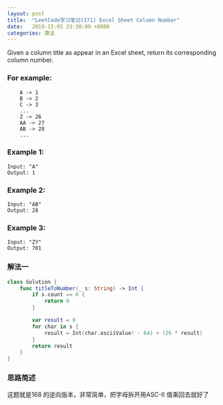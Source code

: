 ```yaml
---
layout: post
title:  "LeetCode学习笔记(171) Excel Sheet Column Number"
date:   2019-11-01 23:30:00 +0800
categories: 算法
---
```


Given a column title as appear in an Excel sheet, return its corresponding column number.

### For example:

```
    A -> 1
    B -> 2
    C -> 3
    ...
    Z -> 26
    AA -> 27
    AB -> 28 
    ...
```

### Example 1:

```
Input: "A"
Output: 1
```

### Example 2:

```
Input: "AB"
Output: 28
```

### Example 3:

```
Input: "ZY"
Output: 701
```

### 解法一

```swift
class Solution {
    func titleToNumber(_ s: String) -> Int {
        if s.count == 0 {
            return 0
        }

        var result = 0
        for char in s {
            result = Int(char.asciiValue! - 64) + (26 * result)
        }
        return result
    }
}
```

### 思路简述

这题就是168 的逆向版本，非常简单，把字母拆开用ASC-II 值乘回去就好了


